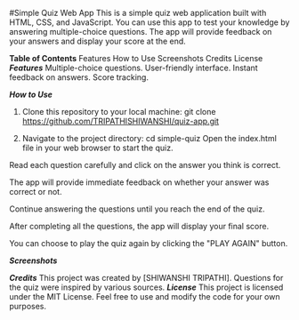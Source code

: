 #Simple Quiz Web App
This is a simple quiz web application built with HTML, CSS, and JavaScript. You can use this app to test your knowledge by answering multiple-choice questions. The app will provide feedback on your answers and display your score at the end.

**Table of Contents**
Features
How to Use
Screenshots
Credits
License
***Features***
Multiple-choice questions.
User-friendly interface.
Instant feedback on answers.
Score tracking.

***How to Use***
1. Clone this repository to your local machine:
     git clone https://github.com/TRIPATHISHIWANSHI/quiz-app.git

2. Navigate to the project directory:
     cd simple-quiz
Open the index.html file in your web browser to start the quiz.

Read each question carefully and click on the answer you think is correct.

The app will provide immediate feedback on whether your answer was correct or not.

Continue answering the questions until you reach the end of the quiz.

After completing all the questions, the app will display your final score.

You can choose to play the quiz again by clicking the "PLAY AGAIN" button.

***Screenshots***


***Credits***
This project was created by [SHIWANSHI TRIPATHI].
Questions for the quiz were inspired by various sources.
***License***
This project is licensed under the MIT License. Feel free to use and modify the code for your own purposes.





